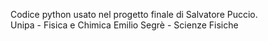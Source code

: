 Codice python usato nel progetto finale di Salvatore Puccio.  
Unipa - Fisica e Chimica Emilio Segrè - Scienze Fisiche
